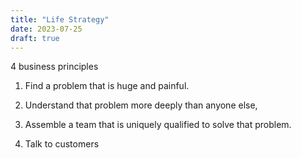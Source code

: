 ```yaml
---
title: "Life Strategy"
date: 2023-07-25
draft: true
---
```


4 business principles

1. Find a problem that is huge and painful.

2. Understand that problem more deeply than anyone else,

3. Assemble a team that is uniquely qualified to solve that problem.

4. Talk to customers

